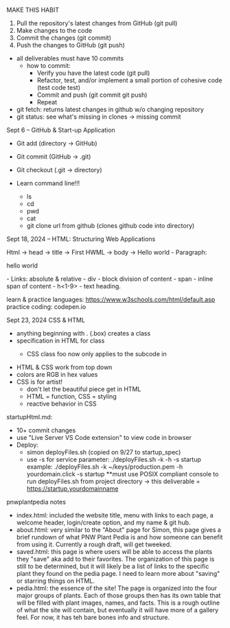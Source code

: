 MAKE THIS HABIT
1. Pull the repository's latest changes from GitHub (git pull)
2. Make changes to the code
3. Commit the changes (git commit)
4. Push the changes to GitHub (git push)

- all deliverables must have 10 commits
  - how to commit:
    - Verify you have the latest code (git pull)
    - Refactor, test, and/or implement a small portion of cohesive code (test code test)
    - Commit and push (git commit git push)
    - Repeat
- git fetch: returns latest changes in github w/o changing repository
- git status: see what's missing in clones -> missing commit
  
Sept 6 – GitHub & Start-up Application 
  - Git add (directory -> GitHub) 
  - Git commit (GitHub -> .git) 
  - Git checkout (.git -> directory) 

  - Learn command line!!! 
    - ls 
    -  cd  
    - pwd 
    - cat  
    - git clone url from github (clones github code into directory) 

Sept 18, 2024 – HTML: Structuring Web Applications 
  <html lang =”en”? 
  </html> 
  Html -> head -> title -> First HWML 
  	->  body -> Hello world 
  - Paragraph: <p> hello world</p> 
  - Links: absolute & relative 
  - div - block division of content  
  - span - inline span of content
  - h<1-9> - text heading. 
    
  learn & practice languages: https://www.w3schools.com/html/default.asp
  practice coding: codepen.io

Sept 23, 2024
CSS & HTML
- anything beginning with . (.box) creates a class
- specification in HTML for class <p class="foo">
  - CSS class foo now only applies to the subcode in <p class="foo">
- HTML & CSS work from top down
- colors are RGB in hex values
- CSS is for artist!
  - don't let the beautiful piece get in HTML
  - HTML = function, CSS = styling
  - reactive behavior in CSS

startupHtml.md:
- 10+ commit changes
- use "Live Server VS Code extension" to view code in browser
- Deploy:
  - simon deployFiles.sh (copied on 9/27 to startup_spec)
  - use -s for service parameter:
  ./deployFiles.sh -k <yourpemkey> -h <yourdomain> -s startup
  example: ./deployFiles.sh -k ~/keys/production.pem -h yourdomain.click -s startup
  **must use POSIX compliant console to run deployFiles.sh from project directory -> this deliverable = https://startup.yourdomainname

pnwplantpedia notes
- index.html: included the website title, menu with links to each page, a welcome header, login/create option, and my name & git hub.
- about.html: very similar to the "About" page for Simon, this page gives a brief rundown of what PNW Plant Pedia is and how someone can benefit from using it. Currently a rough draft, will get tweeked.
- saved.html: this page is where users will be able to access the plants they "save" aka add to their favorites. The organization of this page is still to be determined, but it will likely be a list of links to the specific plant they found on the pedia page. I need to learn more about "saving" or starring things on HTML.
- pedia.html: the essence of the site! The page is organized into the four major groups of plants. Each of those groups then has its own table that will be filled with plant images, names, and facts. This is a rough outline of what the site will contain, but eventually it will have more of a gallery feel. For now, it has teh bare bones info and structure.
